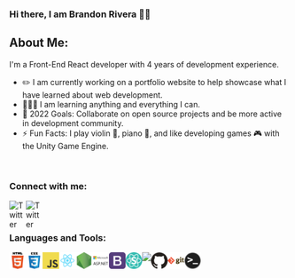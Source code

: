 ### Hi there, I am Brandon Rivera 👋🏻

## About Me:

I'm a Front-End React developer with 4 years of development experience.

- ✏️ I am currently working on a portfolio website to help showcase what I have learned about web development.
- 👨🏼‍💻 I am learning anything and everything I can.
- 🥅 2022 Goals: Collaborate on open source projects and be more active in development community.
- ⚡️ Fun Facts: I play violin 🎻, piano 🎹, and like developing games 🎮 with the Unity Game Engine.

<br/>

### Connect with me:

[<img align="left" width="30px" alt="Twitter" src="https://cdn.jsdelivr.net/npm/simple-icons@v6/icons/linkedin.svg" />][linkedin]
[<img align="left" width="30px" alt="Twitter" src="https://cdn.jsdelivr.net/npm/simple-icons@v6/icons/instagram.svg" />][instagram]

<br/>
<br/>

### Languages and Tools:  

<img align="left" height="30" src="https://raw.githubusercontent.com/github/explore/80688e429a7d4ef2fca1e82350fe8e3517d3494d/topics/html/html.png">
<img align="left" height="30" src="https://raw.githubusercontent.com/github/explore/80688e429a7d4ef2fca1e82350fe8e3517d3494d/topics/css/css.png">
<img align="left" height="30" src="https://raw.githubusercontent.com/github/explore/80688e429a7d4ef2fca1e82350fe8e3517d3494d/topics/javascript/javascript.png">
<img align="left" height="30" src="https://raw.githubusercontent.com/github/explore/80688e429a7d4ef2fca1e82350fe8e3517d3494d/topics/react/react.png">
<img align="left" height="30" src="https://raw.githubusercontent.com/github/explore/80688e429a7d4ef2fca1e82350fe8e3517d3494d/topics/nodejs/nodejs.png">
<img align="left" height="30" src="https://raw.githubusercontent.com/github/explore/80688e429a7d4ef2fca1e82350fe8e3517d3494d/topics/aspnet/aspnet.png">
<img align="left" height="30" src="https://raw.githubusercontent.com/github/explore/80688e429a7d4ef2fca1e82350fe8e3517d3494d/topics/bootstrap/bootstrap.png">
<img align="left" height="30" src="https://github.com/Semantic-Org/Semantic-UI-React/raw/master/docs/public/logo.png">
<img align="left" height="30" src="https://camo.githubusercontent.com/306dedb9426f1d93a981d305a0a18164932ece8dca4d5fd820b1d3c36625b218/68747470733a2f2f6d75692e636f6d2f7374617469632f6c6f676f2e737667">
<img align="left" height="30" src="https://raw.githubusercontent.com/github/explore/89bdd9644f44d1b12180fd512b95574fe4c54617/topics/github-api/github-api.png">
<img align="left" height="30" src="https://raw.githubusercontent.com/github/explore/80688e429a7d4ef2fca1e82350fe8e3517d3494d/topics/git/git.png">
<img align="left" height="30" src="https://raw.githubusercontent.com/github/explore/80688e429a7d4ef2fca1e82350fe8e3517d3494d/topics/terminal/terminal.png">

<br/>
<br/>

[linkedin]: https://www.linkedin.com/in/BrandonSRivera
[instagram]: https://www.instagram.com/brandon_rivera1

<!---
brandonrivera123/brandonrivera123 is a ✨ special ✨ repository because its `README.md` (this file) appears on your GitHub profile.
You can click the Preview link to take a look at your changes.
--->
